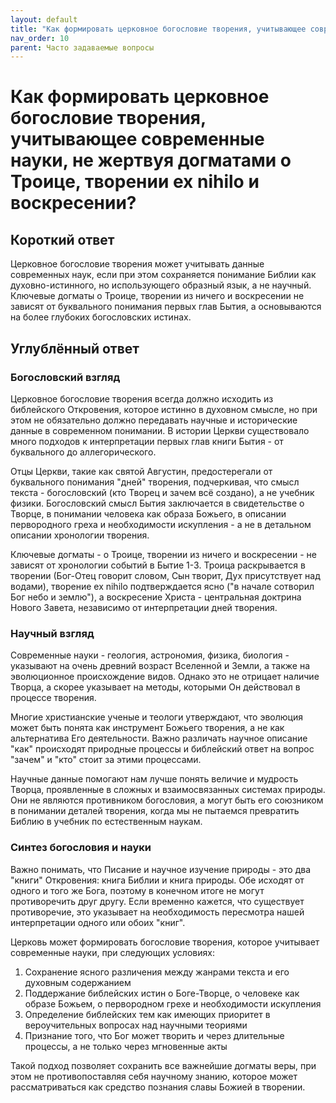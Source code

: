 ```yaml
---
layout: default
title: "Как формировать церковное богословие творения, учитывающее современные науки, не жертвуя догматами о Троице, творении ex nihilo и воскресении?"
nav_order: 10
parent: Часто задаваемые вопросы
---
```


# Как формировать церковное богословие творения, учитывающее современные науки, не жертвуя догматами о Троице, творении ex nihilo и воскресении?

## Короткий ответ

Церковное богословие творения может учитывать данные современных наук, если при этом сохраняется понимание Библии как духовно-истинного, но использующего образный язык, а не научный. Ключевые догматы о Троице, творении из ничего и воскресении не зависят от буквального понимания первых глав Бытия, а основываются на более глубоких богословских истинах.

## Углублённый ответ

### Богословский взгляд

Церковное богословие творения всегда должно исходить из библейского Откровения, которое истинно в духовном смысле, но при этом не обязательно должно передавать научные и исторические данные в современном понимании. В истории Церкви существовало много подходов к интерпретации первых глав книги Бытия - от буквального до аллегорического.

Отцы Церкви, такие как святой Августин, предостерегали от буквального понимания "дней" творения, подчеркивая, что смысл текста - богословский (кто Творец и зачем всё создано), а не учебник физики. Богословский смысл Бытия заключается в свидетельстве о Творце, в понимании человека как образа Божьего, в описании первородного греха и необходимости искупления - а не в детальном описании хронологии творения.

Ключевые догматы - о Троице, творении из ничего и воскресении - не зависят от хронологии событий в Бытие 1-3. Троица раскрывается в творении (Бог-Отец говорит словом, Сын творит, Дух присутствует над водами), творение ex nihilo подтверждается ясно ("в начале сотворил Бог небо и землю"), а воскресение Христа - центральная доктрина Нового Завета, независимо от интерпретации дней творения.

### Научный взгляд

Современные науки - геология, астрономия, физика, биология - указывают на очень древний возраст Вселенной и Земли, а также на эволюционное происхождение видов. Однако это не отрицает наличие Творца, а скорее указывает на методы, которыми Он действовал в процессе творения.

Многие христианские ученые и теологи утверждают, что эволюция может быть понята как инструмент Божьего творения, а не как альтернатива Его деятельности. Важно различать научное описание "как" происходят природные процессы и библейский ответ на вопрос "зачем" и "кто" стоит за этими процессами.

Научные данные помогают нам лучше понять величие и мудрость Творца, проявленные в сложных и взаимосвязанных системах природы. Они не являются противником богословия, а могут быть его союзником в понимании деталей творения, когда мы не пытаемся превратить Библию в учебник по естественным наукам.

### Синтез богословия и науки

Важно понимать, что Писание и научное изучение природы - это два "книги" Откровения: книга Библии и книга природы. Обе исходят от одного и того же Бога, поэтому в конечном итоге не могут противоречить друг другу. Если временно кажется, что существует противоречие, это указывает на необходимость пересмотра нашей интерпретации одного или обоих "книг".

Церковь может формировать богословие творения, которое учитывает современные науки, при следующих условиях:
1. Сохранение ясного различения между жанрами текста и его духовным содержанием
2. Поддержание библейских истин о Боге-Творце, о человеке как образе Божьем, о первородном грехе и необходимости искупления
3. Определение библейских тем как имеющих приоритет в вероучительных вопросах над научными теориями
4. Признание того, что Бог может творить и через длительные процессы, а не только через мгновенные акты

Такой подход позволяет сохранить все важнейшие догматы веры, при этом не противопоставляя себя научному знанию, которое может рассматриваться как средство познания славы Божией в творении.